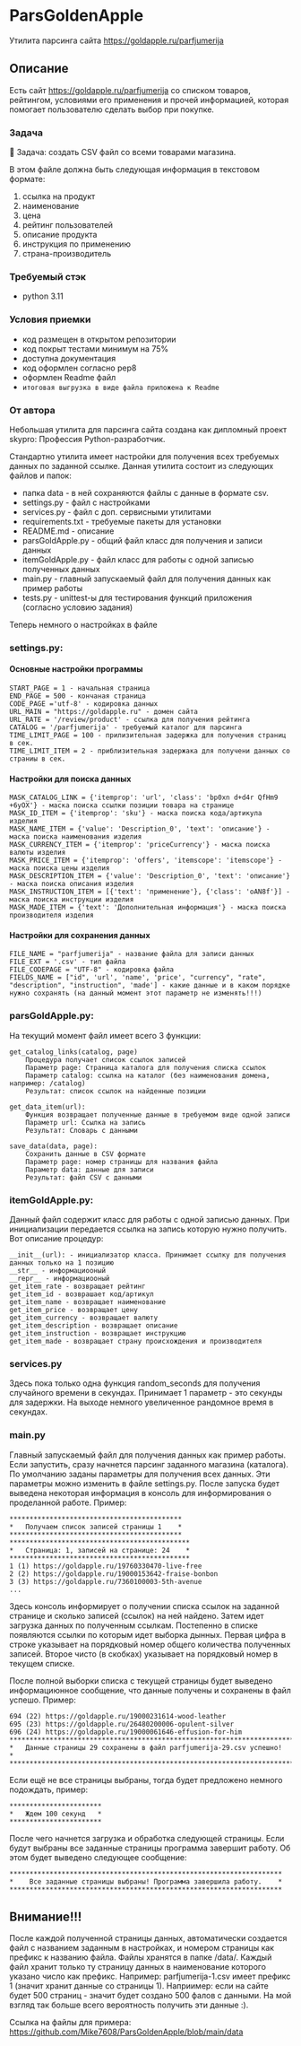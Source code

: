 # ParsGoldenApple
Утилита парсинга сайта https://goldapple.ru/parfjumerija

## Описание

Есть сайт https://goldapple.ru/parfjumerija со списком товаров, рейтингом, условиями его применения и прочей информацией, которая помогает пользователю сделать выбор при покупке.



### Задача

<aside>
👾 Задача: создать CSV файл со всеми товарами магазина.

В этом файле должна быть следующая информация в текстовом формате:

1. ссылка на продукт
2. наименование
3. цена
4. рейтинг пользователей
5. описание продукта
6. инструкция по применению
7. страна-производитель
</aside>

### Требуемый стэк

- python 3.11

### Условия приемки

- код размещен в открытом репозитории
- код покрыт тестами минимум на 75%
- доступна документация
- код оформлен согласно pep8
- оформлен Readme файл
- `итоговая выгрузка в виде файла приложена к Readme`

### От автора

Небольшая утилита для парсинга сайта создана как дипломный проект skypro: Профессия Python-разработчик.

Стандартно утилита имеет настройки для получения всех требуемых данных по заданной ссылке.
Данная утилита состоит из следующих файлов и папок:
- папка data - в ней сохраняются файлы с данные в формате csv.
- settings.py - файл с настройками
- services.py - файл с доп. сервисными утилитами
- requirements.txt - требуемые пакеты для установки
- README.md - описание
- parsGoldApple.py - общий файл класс для получения и записи данных
- itemGoldApple.py - файл класс для работы с одной записью полученных данных
- main.py - главный запускаемый файл для получения данных как пример работы
- tests.py - unittest-ы для тестирования функций приложения (согласно условию задания)

Теперь немного о настройках в файле 
### settings.py:
#### Основные настройки программы
    START_PAGE = 1 - начальная страница 
    END_PAGE = 500 - кончаная страница
    CODE_PAGE ='utf-8' - кодировка данных
    URL_MAIN = "https://goldapple.ru" - домен сайта
    URL_RATE = '/review/product' - ссылка для получения рейтинга
    CATALOG = '/parfjumerija' - требуемый каталог для парсинга 
    TIME_LIMIT_PAGE = 100 - прилизительная задержка для получения страниц в сек.
    TIME_LIMIT_ITEM = 2 - приблизительная задержака для получени данных со страниы в сек.
#### Настройки для поиска данных
    MASK_CATALOG_LINK = {'itemprop': 'url', 'class': 'bp0xn d+d4r QfHm9 +6yOX'} - маска поиска ссылки позиции товара на странице
    MASK_ID_ITEM = {'itemprop': 'sku'} - маска поиска кода/артикула изделия 
    MASK_NAME_ITEM = {'value': 'Description_0', 'text': 'описание'} - маска поиска наименования изделия
    MASK_CURRENCY_ITEM = {'itemprop': 'priceCurrency'} - маска поиска валюты изделия
    MASK_PRICE_ITEM = {'itemprop': 'offers', 'itemscope': 'itemscope'} - маска поиска цены изделия
    MASK_DESCRIPTION_ITEM = {'value': 'Description_0', 'text': 'описание'} - маска поиска описания изделия
    MASK_INSTRUCTION_ITEM = [{'text': 'применение'}, {'class': 'oAN8f'}] - маска поиска инструкции изделия
    MASK_MADE_ITEM = {'text': 'Дополнительная информация'} - маска поиска производителя изделия
#### Настройки для сохранения данных
    FILE_NAME = "parfjumerija" - название файла для записи данных
    FILE_EXT = '.csv' - тип файла
    FILE_CODEPAGE = "UTF-8" - кодировка файла
    FIELDS_NAME = ["id", 'url', 'name', 'price', "currency", "rate", "description", "instruction", 'made'] - какие данные и в каком порядке нужно сохранять (на данный момент этот параметр не изменять!!!)


### parsGoldApple.py:
На текущий момент файл имеет всего 3 функции:

    get_catalog_links(catalog, page)
        Процедура получает список ссылок записей
        Параметр page: Страница каталога для получения списка ссылок
        Параметр catalog: ссылка на каталог (без наименования домена, например: /catalog)
        Результат: список ссылок на найденные позиции

    get_data_item(url):
        Функция возвращает полученные данные в требуемом виде одной записи
        Параметр url: Ссылка на запись
        Результат: Словарь с данными

    save_data(data, page):
        Сохранить данные в CSV формате
        Параметр page: номер страницы для названия файла
        Параметр data: данные для записи
        Результат: файл CSV с данными

### itemGoldApple.py:

Данный файл содержит класс для работы с одной записью данных. При инициализации передается ссылка на запись которую нужно получить.
Вот описание процедур:

    __init__(url): - инициализатор класса. Принимает ссылку для получения данных только на 1 позицию
    __str__ - информациооный
    __repr__ - информациооный
    get_item_rate - возвращает рейтинг
    get_item_id - возврашает код/артикул
    get_item_name - возвращает наименование
    get_item_price - возвращает цену
    get_item_currency - возвращает валюту
    get_item_description - возвращает описание
    get_item_instruction - возвращает инструкцию
    get_item_made - возвращает страну происхождения и производителя


### services.py
Здесь пока только одна функция random_seconds для получения случайного времени в секундах. Принимает 1 параметр - это секунды для задержки. На выходе немного увеличенное рандомное время в секундах.

### main.py
Главный запускаемый файл для получения данных как пример работы.
Если запустить, сразу начнется парсинг заданного магазина (каталога).
По умолчанию заданы параметры для получения всех данных. Эти параметры можно изменить в файле settings.py.
После запуска будет выведена некоторая информация в консоль для информирования о проделанной работе.
Пример:

    *******************************************
    *   Получаем список записей страницы 1    *
    *******************************************
    *********************************************
    *   Страница: 1, записей на странице: 24    *
    *********************************************
    1 (1) https://goldapple.ru/19760330470-live-free
    2 (2) https://goldapple.ru/19000153642-fraise-bonbon
    3 (3) https://goldapple.ru/7360100003-5th-avenue
    ...

Здесь консоль информирует о получении списка ссылок на заданной странице и сколько записей (ссылок) на ней найдено. Затем идет загрузка данных по полученным ссылкам. Постепенно в списке появляются ссылки по которым идет выборка дынных. Первая цифра в строке указывает на порядковый номер общего количества полученных записей. Второе чисто (в скобках) указывает на порядковый номер в текущем списке.

После полной выборки списка с текущей страницы будет выведено информациюнное сообщение, что данные получены и сохранены в файл успешо.
Пример:

    694 (22) https://goldapple.ru/19000231614-wood-leather
    695 (23) https://goldapple.ru/26480200006-opulent-silver
    696 (24) https://goldapple.ru/19000061646-effusion-for-him
    ************************************************************************
    *   Данные страницы 29 сохранены в файл parfjumerija-29.csv успешно!   *
    ************************************************************************

Если ещё не все страницы выбраны, тогда будет предложено немного подождать, пример:

    ***********************
    *   Ждем 100 секунд   *
    ***********************

После чего начнется загрузка и обработка следующей страницы.
Если будут выбраны все заданные страницы программа завершит работу. Об этом будет выведено следующее сообщение:

    ********************************************************************
    *    Все заданные страницы выбраны! Программа завершила работу.    *
    ********************************************************************

## Внимание!!!
После каждой полученной страницы данных, автоматически создается файл с названием заданным в настройках, и номером страницы как префикс к названию файла. Файлы хранятся в папке /data/. Каждый файл хранит только ту страницу данных в наименование которого указано число как префикс. Например: parfjumerija-1.csv имеет префикс 1 (значит хранит данные со страницы 1). Наприимер: если на сайте будет 500 страниц - значит будет создано 500 фалов с данными. 
На мой взгляд так больше всего вероятность получить эти данные :).

Ссылка на файлы для примера: https://github.com/Mike7608/ParsGoldenApple/blob/main/data